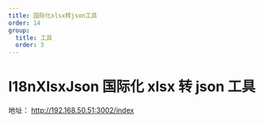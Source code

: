 ```yaml
---
title: 国际化xlsx转json工具
order: 14
group:
  title: 工具
  order: 3
---
```


# I18nXlsxJson 国际化 xlsx 转 json 工具

地址： http://192.168.50.51:3002/index
